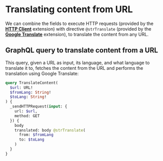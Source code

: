 # Translating content from URL

We can combine the fields to execute HTTP requests (provided by the [**HTTP Client**](https://gatographql/extensions/http-client/) extension) with directive `@strTranslate` (provided by the [**Google Translate**](https://gatographql.com/extensions/google-translate/) extension), to translate the content from any URL.

## GraphQL query to translate content from a URL

This query, given a URL as input, its language, and what language to translate it to, fetches the content from the URL and performs the translation using Google Translate:

```graphql
query TranslateContent(
  $url: URL!
  $fromLang: String!
  $toLang: String!
) {
  _sendHTTPRequest(input: {
    url: $url,
    method: GET
  }) {
    body
    translated: body @strTranslate(
      from: $fromLang
      to: $toLang
    )
  }
}
```
